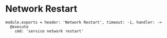 
# Network Restart

    module.exports = header: 'Network Restart', timeout: -1, handler: ->
      @execute
        cmd: 'service network restart'
